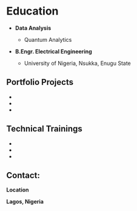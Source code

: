 

<h1>Education</h1>

- <b>Data Analysis</b>
    - Quantum Analytics
      
- <b>B.Engr. Electrical Engineering</b>
    - University of Nigeria, Nsukka, Enugu State <b>


<h2> Portfolio Projects</h2>

-

-

-


<h2> Technical Trainings</h2>

-

-

-


<h2> Contact:</h2>
  <b> Location </b>
     <p>Lagos, Nigeria <br />
     </p>

  

